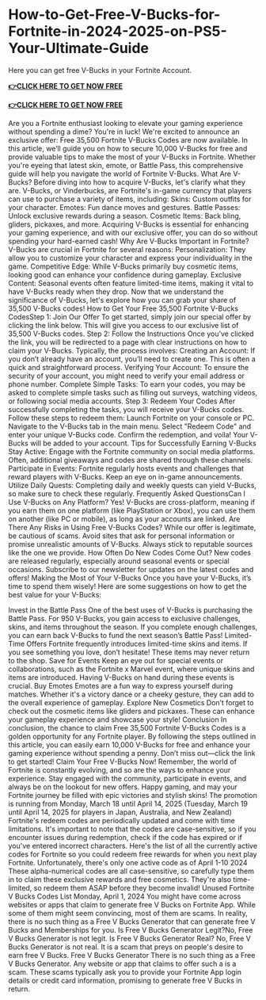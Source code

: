 # How-to-Get-Free-V-Bucks-for-Fortnite-in-2024-2025-on-PS5-Your-Ultimate-Guide
Here you can get free V-Bucks in your Fortnite Account.



**[👉CLICK HERE TO GET NOW FREE](https://link.gettrendd.com/fortnite)**

**[👉CLICK HERE TO GET NOW FREE](https://link.gettrendd.com/fortnite)**



Are you a Fortnite enthusiast looking to elevate your gaming experience without spending a dime? You're in luck! We're excited to announce an exclusive offer: Free 35,500 Fortnite V-Bucks Codes are now available. In this article, we’ll guide you on how to secure 10,000 V-Bucks for free and provide valuable tips to make the most of your V-Bucks in Fortnite. Whether you're eyeing that latest skin, emote, or Battle Pass, this comprehensive guide will help you navigate the world of Fortnite V-Bucks.
What Are V-Bucks?
Before diving into how to acquire V-Bucks, let's clarify what they are. V-Bucks, or Vinderbucks, are Fortnite's in-game currency that players can use to purchase a variety of items, including:
Skins: Custom outfits for your character.
Emotes: Fun dance moves and gestures.
Battle Passes: Unlock exclusive rewards during a season.
Cosmetic Items: Back bling, gliders, pickaxes, and more.
Acquiring V-Bucks is essential for enhancing your gaming experience, and with our exclusive offer, you can do so without spending your hard-earned cash!
Why Are V-Bucks Important in Fortnite?
V-Bucks are crucial in Fortnite for several reasons:
Personalization: They allow you to customize your character and express your individuality in the game.
Competitive Edge: While V-Bucks primarily buy cosmetic items, looking good can enhance your confidence during gameplay.
Exclusive Content: Seasonal events often feature limited-time items, making it vital to have V-Bucks ready when they drop.
Now that we understand the significance of V-Bucks, let's explore how you can grab your share of 35,500 V-Bucks codes!
How to Get Your Free 35,500 Fortnite V-Bucks CodesStep 1: Join Our Offer
To get started, simply join our special offer by clicking the link below. This will give you access to our exclusive list of 35,500 V-Bucks codes.
Step 2: Follow the Instructions
Once you’ve clicked the link, you will be redirected to a page with clear instructions on how to claim your V-Bucks. Typically, the process involves:
Creating an Account: If you don’t already have an account, you’ll need to create one. This is often a quick and straightforward process.
Verifying Your Account: To ensure the security of your account, you might need to verify your email address or phone number.
Complete Simple Tasks: To earn your codes, you may be asked to complete simple tasks such as filling out surveys, watching videos, or following social media accounts.
Step 3: Redeem Your Codes
After successfully completing the tasks, you will receive your V-Bucks codes. Follow these steps to redeem them:
Launch Fortnite on your console or PC.
Navigate to the V-Bucks tab in the main menu.
Select "Redeem Code" and enter your unique V-Bucks code.
Confirm the redemption, and voila! Your V-Bucks will be added to your account.
Tips for Successfully Earning V-Bucks
Stay Active: Engage with the Fortnite community on social media platforms. Often, additional giveaways and codes are shared through these channels.
Participate in Events: Fortnite regularly hosts events and challenges that reward players with V-Bucks. Keep an eye on in-game announcements.
Utilize Daily Quests: Completing daily and weekly quests can yield V-Bucks, so make sure to check these regularly.
Frequently Asked QuestionsCan I Use V-Bucks on Any Platform?
Yes! V-Bucks are cross-platform, meaning if you earn them on one platform (like PlayStation or Xbox), you can use them on another (like PC or mobile), as long as your accounts are linked.
Are There Any Risks in Using Free V-Bucks Codes?
While our offer is legitimate, be cautious of scams. Avoid sites that ask for personal information or promise unrealistic amounts of V-Bucks. Always stick to reputable sources like the one we provide.
How Often Do New Codes Come Out?
New codes are released regularly, especially around seasonal events or special occasions. Subscribe to our newsletter for updates on the latest codes and offers!
Making the Most of Your V-Bucks
Once you have your V-Bucks, it’s time to spend them wisely! Here are some suggestions on how to get the best value for your V-Bucks:

Invest in the Battle Pass
One of the best uses of V-Bucks is purchasing the Battle Pass. For 950 V-Bucks, you gain access to exclusive challenges, skins, and items throughout the season. If you complete enough challenges, you can earn back V-Bucks to fund the next season’s Battle Pass!
Limited-Time Offers
Fortnite frequently introduces limited-time skins and items. If you see something you love, don’t hesitate! These items may never return to the shop.
Save for Events
Keep an eye out for special events or collaborations, such as the Fortnite x Marvel event, where unique skins and items are introduced. Having V-Bucks on hand during these events is crucial.
Buy Emotes
Emotes are a fun way to express yourself during matches. Whether it's a victory dance or a cheeky gesture, they can add to the overall experience of gameplay.
Explore New Cosmetics
Don’t forget to check out the cosmetic items like gliders and pickaxes. These can enhance your gameplay experience and showcase your style!
Conclusion
In conclusion, the chance to claim Free 35,500 Fortnite V-Bucks Codes is a golden opportunity for any Fortnite player. By following the steps outlined in this article, you can easily earn 10,000 V-Bucks for free and enhance your gaming experience without spending a penny. Don’t miss out—click the link to get started!
Claim Your Free V-Bucks Now!
Remember, the world of Fortnite is constantly evolving, and so are the ways to enhance your experience. Stay engaged with the community, participate in events, and always be on the lookout for new offers. Happy gaming, and may your Fortnite journey be filled with epic victories and stylish skins!
The promotion is running from Monday, March 18 until April 14, 2025 (Tuesday, March 19 until April 14, 2025 for players in Japan, Australia, and New Zealand)
Fortnite's redeem codes are periodically updated and come with time limitations. It's important to note that the codes are case-sensitive, so if you encounter issues during redemption, check if the code has expired or if you've entered incorrect characters.
Here's the list of all the currently active codes for Fortnite so you could redeem free rewards for when you next play Fortnite. Unfortunately, there's only one active code as of April 1-10 2024
These alpha-numerical codes are all case-sensitive, so carefully type them in to claim these exclusive rewards and free cosmetics. They're also time-limited, so redeem them ASAP before they become invalid!
Unused Fortnite V Bucks Codes List Monday, April 1, 2024
You might have come across websites or apps that claim to generate free V Bucks on Fortnite App. While some of them might seem convincing, most of them are scams. In reality, there is no such thing as a Free V Bucks Generator that can generate free V Bucks and Memberships for you.
Is Free V Bucks Generator Legit?No, Free V Bucks Generator is not legit.
Is Free V Bucks Generator Real?
No, Free V Bucks Generator is not real. It is a scam that preys on people's desire to earn free V Bucks.
Free V Bucks Generator
There is no such thing as a Free V Bucks Generator. Any website or app that claims to offer such a is a scam. These scams typically ask you to provide your Fortnite App login details or credit card information, promising to generate free V Bucks in return.
